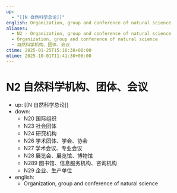 ```yaml
---
up:
  - "[[N 自然科学总论]]"
english: Organization, group and conference of natural science
aliases:
  - N2 - Organization, group and conference of natural science
  - Organization, group and conference of natural science
  - 自然科学机构、团体、会议
ctime: 2025-01-25T15:16:38+08:00
mtime: 2025-10-01T11:41:30+08:00
---
```


# N2 自然科学机构、团体、会议

- up: [[N 自然科学总论]]
- down:
	- N20 国际组织
	- N23 社会团体
	- N24 研究机构
	- N26 学术团体、学会、协会
	- N27 学术会议、专业会议
	- N28 展览会、展览馆、博物馆
	- N289 图书馆、信息服务机构、咨询机构
	- N29 企业、生产单位
- english:
	- Organization, group and conference of natural science
